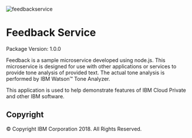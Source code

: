 ![feedbackservice](https://ibm-icp-coc.github.io/charts/repo/stable/feedback.png "Feedback logo")
# Feedback Service 

Package Version: 1.0.0

Feedback is a sample microservice developed using node.js.  This microservice is designed for use with 
other applications or services to provide tone analysis of provided text.  The actual tone analysis is performed by IBM Watson™ Tone Analyzer.

This application is used to help demonstrate features of IBM Cloud Private and other IBM software.

## Copyright
© Copyright IBM Corporation 2018. All Rights Reserved.